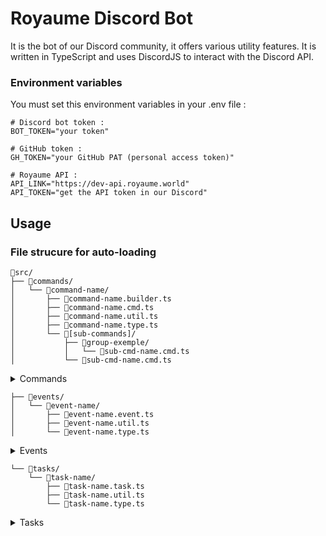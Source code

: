 # Royaume Discord Bot
It is the bot of our Discord community, it offers various utility features. It is written in TypeScript and uses DiscordJS to interact with the Discord API. 

### Environment variables
You must set this environment variables in your .env file :
```
# Discord bot token :
BOT_TOKEN="your token"

# GitHub token :
GH_TOKEN="your GitHub PAT (personal access token)"

# Royaume API :
API_LINK="https://dev-api.royaume.world"
API_TOKEN="get the API token in our Discord"
```

## Usage
### File strucure for auto-loading
```
📂src/
├── 📂commands/
│   └── 📂command-name/
│       ├── 📄command-name.builder.ts
│       ├── 📄command-name.cmd.ts
│       ├── 📄command-name.util.ts
│       ├── 📄command-name.type.ts
│       └── 📂[sub-commands]/
│           ├── 📂group-exemple/
│           │   └── 📄sub-cmd-name.cmd.ts
│           └── 📄sub-cmd-name.cmd.ts
```
<details>
  <summary>Commands</summary>

⚠ All commands files, sub-commands files, groups folders and sub-command-group files should have the same name as defined in your `command-name.builder.ts`

---
#### `command-name.builder.ts`
Builder of our command
| export         | type                     | required                     | description                                               |
| :------------- | :----------------------- | :--------------------------- | :-------------------------------------------------------- |
| `slashCommand` | `SlashCommandDefinition` | `true`                       | SlashCommandBuilder of our command                        |
| `guilds`       | `GuildsCommand`          | `false`                      | If this is defined, command will only be on these servers |
| `enableInDev`  | `EnableInDev`            | `false` *(default: `false`)* | If bot is launch in dev-mode, command will not be loaded  |

---
#### `command-name.cmd.ts`
Execution of our command
| export    | type             | required | description                                 |
| :-------- | :--------------- | :------- | :------------------------------------------ |
| `execute` | `CommandExecute` | `true`   | Will be executed when the command is called |

\--------------------------------------------------------------------------------------------------
<details>
  <summary>SubCommands</summary>

`SubCommands` are located in `[sub-commands]/` folder of our command

#### `group-exemple/sub-cmd-name.cmd.ts`
Execution of our sub-command group
| export    | type             | required | description                                           |
| :-------- | :--------------- | :------- | :---------------------------------------------------- |
| `execute` | `CommandExecute` | `true`   | Will be executed when the sub command group is called |

#### `sub-cmd-name.cmd.ts`
Execution of our sub-command
| export    | type             | required | description                                     |
| :-------- | :--------------- | :------- | :---------------------------------------------- |
| `execute` | `CommandExecute` | `true`   | Will be executed when the sub command is called |
</details>

\--------------------------------------------------------------------------------------------------
#### `command-name.util.ts`
All utilities functions our command need

---
#### `command-name.type.ts`
All types our command need

---
</details>

```
├── 📂events/
│   └── 📂event-name/
│       ├── 📄event-name.event.ts
│       ├── 📄event-name.util.ts
│       └── 📄event-name.type.ts
```
<details>
  <summary>Events</summary>

#### `event-name.event.ts`
Builder of our event
| export        | type           | required                     | description                                            |
| :------------ | :------------- | :--------------------------- | :----------------------------------------------------- |
| `event`       | `EventName`    | `true`                       | Name of our targeted event                             |
| `execute`     | `EventExecute` | `true`                       | Will be executed when our event will be called         |
| `enableInDev` | `EnableInDev`  | `false` *(default: `false`)* | If bot is launch in dev-mode, event will not be loaded |

---
#### `event-name.util.ts`
All utilities functions our event need

---
#### `event-name.type.ts`
All types our event need

---
</details>

```
└── 📂tasks/
    └── 📂task-name/
        ├── 📄task-name.task.ts
        ├── 📄task-name.util.ts
        └── 📄task-name.type.ts
```
<details>
  <summary>Tasks</summary>

#### `task-name.task.ts`
Builder of our event
| export        | type           | required                     | description                                                                                  |
| :------------ | :------------- | :--------------------------- | :------------------------------------------------------------------------------------------- |
| `interval`    | `TaskInterval` | `true`                       | Interval of our task *(write in cron syntaxe: "* * * * * *" => "sec min hour d month week")* |
| `execute`     | `TaskExecute`  | `true`                       | Will be executed when our task will be on his interval                                       |
| `enableInDev` | `EnableInDev`  | `false` *(default: `false`)* | If bot is launch in dev-mode, task will not be loaded                                        |

---
#### `task-name.util.ts`
All utilities functions our task need

---
#### `task-name.type.ts`
All types our task need

---
</details>